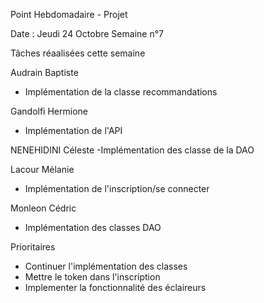 Point Hebdomadaire - Projet

Date : Jeudi 24 Octobre Semaine n°7



Tâches réaalisées cette semaine

Audrain Baptiste
- Implémentation de la classe recommandations

Gandolfi Hermione 
- Implémentation de l'API

NENEHIDINI Céleste
-Implémentation des classe de la DAO

Lacour Mélanie
- Implémentation de l'inscription/se connecter

Monleon Cédric
- Implémentation des classes DAO 



Prioritaires

- Continuer l'implémentation des classes
- Mettre le token dans l'inscription
- Implementer la fonctionnalité des éclaireurs
